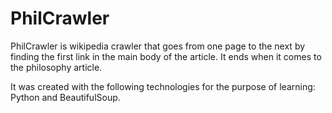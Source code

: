 # PhilCrawler

PhilCrawler is wikipedia crawler that goes from one page to the next by finding the first link in the main body of the article. It ends when it comes to the philosophy article.

It was created with the following technologies for the purpose of learning: Python and BeautifulSoup.
